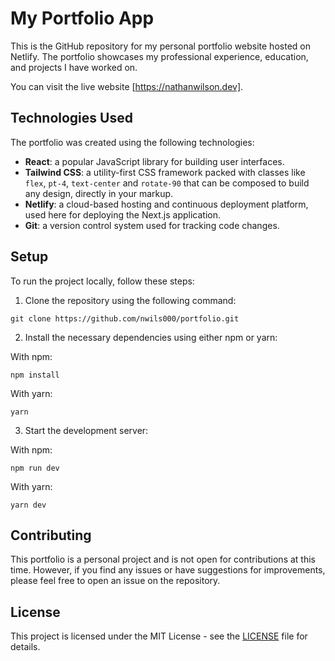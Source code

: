 # My Portfolio App

This is the GitHub repository for my personal portfolio website hosted on Netlify. The portfolio showcases my professional experience, education, and projects I have worked on.

You can visit the live website [https://nathanwilson.dev].

## Technologies Used

The portfolio was created using the following technologies:

- **React**: a popular JavaScript library for building user interfaces.
- **Tailwind CSS**: a utility-first CSS framework packed with classes like `flex`, `pt-4`, `text-center` and `rotate-90` that can be composed to build any design, directly in your markup.
- **Netlify**: a cloud-based hosting and continuous deployment platform, used here for deploying the Next.js application.
- **Git**: a version control system used for tracking code changes.

## Setup

To run the project locally, follow these steps:

1. Clone the repository using the following command:

```shell
git clone https://github.com/nwils000/portfolio.git
```

2. Install the necessary dependencies using either npm or yarn:

With npm:

```shell
npm install
```

With yarn:

```shell
yarn
```

3. Start the development server:

With npm:

```shell
npm run dev
```

With yarn:

```shell
yarn dev
```

## Contributing

This portfolio is a personal project and is not open for contributions at this time. However, if you find any issues or have suggestions for improvements, please feel free to open an issue on the repository.

## License

This project is licensed under the MIT License - see the [LICENSE](LICENSE) file for details.
